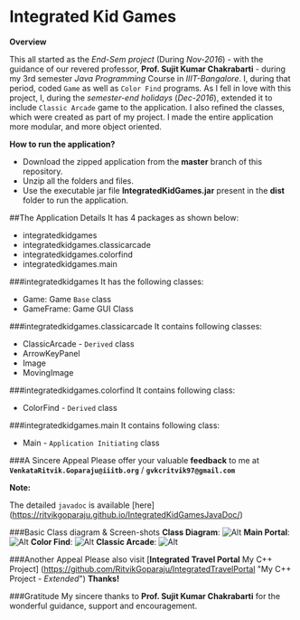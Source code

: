 # Integrated Kid Games
**Overview**

This all started as the *End-Sem project* (During *Nov-2016*) - with the guidance of our revered professor, **Prof. Sujit Kumar Chakrabarti** - during my 3rd semester *Java Programming* Course in *IIIT-Bangalore*. I, during that period, coded `Game` as well as `Color Find` programs. As I fell in love with this project, I, during the *semester-end holidays* (*Dec-2016*), extended it to include `Classic Arcade` game to the application. I also refined the classes, which were created as part of my project. I made the entire application more modular, and more object oriented.

**How to run the application?**

- Download the zipped application from the **master** branch of this repository.
- Unzip all the folders and files. 
- Use the executable jar file **IntegratedKidGames.jar** present in the **dist** folder to run the application.

##The Application Details
It has 4 packages as shown below:

- integratedkidgames
- integratedkidgames.classicarcade
- integratedkidgames.colorfind
- integratedkidgames.main

###integratedkidgames
It has the following classes:

- Game: Game `Base` class
- GameFrame: Game GUI Class

###integratedkidgames.classicarcade
It contains following classes:

- ClassicArcade - `Derived` class
- ArrowKeyPanel
- Image
- MovingImage

###integratedkidgames.colorfind
It contains following class:

- ColorFind - `Derived` class

###integratedkidgames.main
It contains following class:

- Main - `Application Initiating` class

###A Sincere Appeal
Please offer your valuable **feedback** to me at **`VenkataRitvik.Goparaju@iiitb.org`** / **`gvkcritvik97@gmail.com`**

**Note:**

The detailed `javadoc` is available [here] (https://ritvikgoparaju.github.io/IntegratedKidGamesJavaDoc/)

###Basic Class diagram & Screen-shots
**Class Diagram**: ![Alt](https://ritvikgoparaju.github.io/IntegratedKidGamesJavaDoc/images-for-javadoc/classdiagram.jpg "Class Diagram")
**Main Portal**: ![Alt](https://ritvikgoparaju.github.io/IntegratedKidGamesJavaDoc/images-for-javadoc/main.jpg "Main")
**Color Find**: ![Alt](https://ritvikgoparaju.github.io/IntegratedKidGamesJavaDoc/images-for-javadoc/colorfind.jpg "Color Find")
**Classic Arcade**: ![Alt](https://ritvikgoparaju.github.io/IntegratedKidGamesJavaDoc/images-for-javadoc/classicarcade.jpg "Classic Arcade")

###Another Appeal
Please also visit [**Integrated Travel Portal** My C++ Project] (https://github.com/RitvikGoparaju/IntegratedTravelPortal "My C++ Project - *Extended*") **Thanks!**

###Gratitude
My sincere thanks to **Prof. Sujit Kumar Chakrabarti** for the wonderful guidance, support and encouragement.
